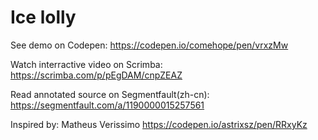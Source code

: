 # Ice lolly

See demo on Codepen: https://codepen.io/comehope/pen/vrxzMw

Watch interractive video on Scrimba: https://scrimba.com/p/pEgDAM/cnpZEAZ

Read annotated source on Segmentfault(zh-cn): https://segmentfault.com/a/1190000015257561

Inspired by: Matheus Verissimo https://codepen.io/astrixsz/pen/RRxyKz
